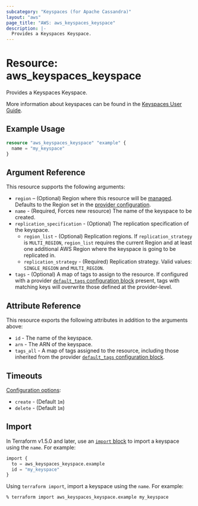 ```yaml
---
subcategory: "Keyspaces (for Apache Cassandra)"
layout: "aws"
page_title: "AWS: aws_keyspaces_keyspace"
description: |-
  Provides a Keyspaces Keyspace.
---
```


# Resource: aws_keyspaces_keyspace

Provides a Keyspaces Keyspace.

More information about keyspaces can be found in the [Keyspaces User Guide](https://docs.aws.amazon.com/keyspaces/latest/devguide/what-is-keyspaces.html).

## Example Usage

```terraform
resource "aws_keyspaces_keyspace" "example" {
  name = "my_keyspace"
}
```

## Argument Reference

This resource supports the following arguments:

* `region` – (Optional) Region where this resource will be [managed](https://docs.aws.amazon.com/general/latest/gr/rande.html#regional-endpoints). Defaults to the Region set in the [provider configuration](https://registry.terraform.io/providers/hashicorp/aws/latest/docs#aws-configuration-reference).
* `name` - (Required, Forces new resource) The name of the keyspace to be created.
* `replication_specification` - (Optional) The replication specification of the keyspace.
    * `region_list` - (Optional) Replication regions. If `replication_strategy` is `MULTI_REGION`, `region_list` requires the current Region and at least one additional AWS Region where the keyspace is going to be replicated in.
    * `replication_strategy` - (Required) Replication strategy. Valid values: `SINGLE_REGION` and `MULTI_REGION`.
* `tags` - (Optional) A map of tags to assign to the resource. If configured with a provider [`default_tags` configuration block](https://registry.terraform.io/providers/hashicorp/aws/latest/docs#default_tags-configuration-block) present, tags with matching keys will overwrite those defined at the provider-level.

## Attribute Reference

This resource exports the following attributes in addition to the arguments above:

* `id` - The name of the keyspace.
* `arn` - The ARN of the keyspace.
* `tags_all` - A map of tags assigned to the resource, including those inherited from the provider [`default_tags` configuration block](https://registry.terraform.io/providers/hashicorp/aws/latest/docs#default_tags-configuration-block).

## Timeouts

[Configuration options](https://developer.hashicorp.com/terraform/language/resources/syntax#operation-timeouts):

- `create` - (Default `1m`)
- `delete` - (Default `1m`)

## Import

In Terraform v1.5.0 and later, use an [`import` block](https://developer.hashicorp.com/terraform/language/import) to import a keyspace using the `name`. For example:

```terraform
import {
  to = aws_keyspaces_keyspace.example
  id = "my_keyspace"
}
```

Using `terraform import`, import a keyspace using the `name`. For example:

```console
% terraform import aws_keyspaces_keyspace.example my_keyspace
```

